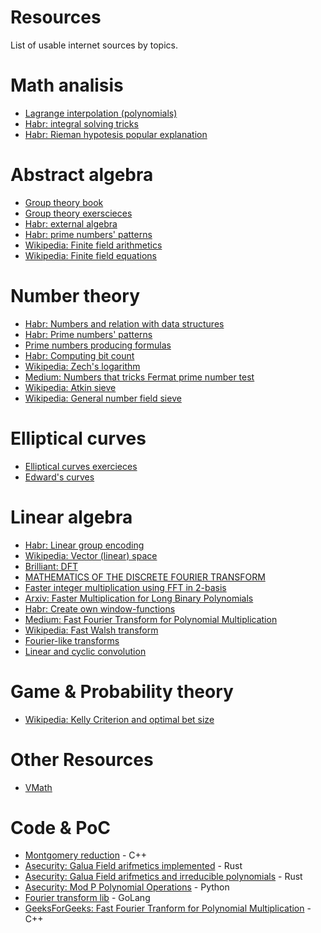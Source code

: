 # Resources

List of usable internet sources by topics.

# Math analisis
* [Lagrange interpolation (polynomials)](https://en.wikipedia.org/wiki/Lagrange_polynomial)
* [Habr: integral solving tricks](https://habr.com/ru/post/314820/)
* [Habr: Rieman hypotesis popular explanation](https://habr.com/ru/post/452964/)

# Abstract algebra
* [Group theory book](http://www.mechmat.univ.kiev.ua/wp-content/uploads/2018/03/group_l.pdf)
* [Group theory exerscieces](http://halgebra.math.msu.su/wiki/lib/exe/fetch.php/staff:lecture2.pdf)
* [Habr: external algebra](https://habr.com/ru/post/542646/)
* [Habr: prime numbers' patterns](https://habr.com/ru/post/533066/)
* [Wikipedia: Finite field arithmetics](https://en.wikipedia.org/wiki/Finite_field_arithmetic)
* [Wikipedia: Finite field equations](https://en.wikipedia.org/wiki/Hidden_Field_Equations)

# Number theory
* [Habr: Numbers and relation with data structures](https://habr.com/ru/post/561556/)
* [Habr: Prime numbers' patterns](https://habr.com/ru/post/533066/)
* [Prime numbers producing formulas](https://mathworld.wolfram.com/PrimeFormulas.html)
* [Habr: Computing bit count](https://habr.com/ru/post/276957/)
* [Wikipedia: Zech's logarithm](https://en.wikipedia.org/wiki/Zech%27s_logarithm)
* [Medium: Numbers that tricks Fermat prime number test](https://medium.com/asecuritysite-when-bob-met-alice/whats-special-about-561-it-s-a-number-that-that-tricks-the-fermat-prime-number-test-ef7743da8fd3)
* [Wikipedia: Atkin sieve](https://ru.wikipedia.org/wiki/Решето_Аткина)
* [Wikipedia: General number field sieve](https://en.wikipedia.org/wiki/General_number_field_sieve)

# Elliptical curves
* [Elliptical curves exercieces](https://ium.mccme.ru/postscript/f11/zykin-Problems_5.pdf)
* [Edward's curves](https://core.ac.uk/download/pdf/146445895.pdf)

# Linear algebra
* [Habr: Linear group encoding](https://habr.com/ru/post/453130/)
* [Wikipedia: Vector (linear) space](https://en.wikipedia.org/wiki/Affine_space)
* [Brilliant: DFT](https://brilliant.org/wiki/discrete-fourier-transform/)
* [MATHEMATICS OF THE DISCRETE FOURIER TRANSFORM](https://ccrma.stanford.edu/~jos/mdft/)
* [Faster integer multiplication using FFT in 2-basis](https://ivv5hpp.uni-muenster.de/u/cl/WS2007-8/mult.pdf)
* [Arxiv: Faster Multiplication for Long Binary Polynomials](https://arxiv.org/pdf/1708.09746.pdf)
* [Habr: Create own window-functions](https://habr.com/ru/post/514170/)
* [Medium: Fast Fourier Transform for Polynomial Multiplication](https://medium.com/@aiswaryamathur/understanding-fast-fourier-transform-from-scratch-to-solve-polynomial-multiplication-8018d511162f)
* [Wikipedia: Fast Walsh transform](https://en.wikipedia.org/wiki/Fast_Walsh–Hadamard_transform)
* [Fourier-like transforms](http://atimopheyev.narod.ru/Numbers_Theory/Netscape/Compute_Integer/Fermat_Transform/DT-Fourier.HTM)
* [Linear and cyclic convolution](https://ru.dsplib.org/content/conv/conv.html)

# Game & Probability theory
* [Wikipedia: Kelly Criterion and optimal bet size](https://en.wikipedia.org/wiki/Kelly_criterion)

# Other Resources
* [VMath](http://vmath.ru/vf5/)

# Code & PoC
* [Montgomery reduction](https://rosettacode.org/wiki/Montgomery_reduction#C.2B.2B) - C++
* [Asecurity: Galua Field arifmetics implemented](https://asecuritysite.com/gf) - Rust
* [Asecurity: Galua Field arifmetics and irreducible polynomials](https://asecuritysite.com/gf/gf2) - Rust
* [Asecurity: Mod P Polynomial Operations](https://asecuritysite.com/principles/polyop) - Python
* [Fourier transform lib](https://pkg.go.dev/github.com/mjibson/go-dsp/fft) - GoLang
* [GeeksForGeeks: Fast Fourier Tranform for Polynomial Multiplication](https://www.geeksforgeeks.org/iterative-fast-fourier-transformation-polynomial-multiplication/?ref=rp) - C++

